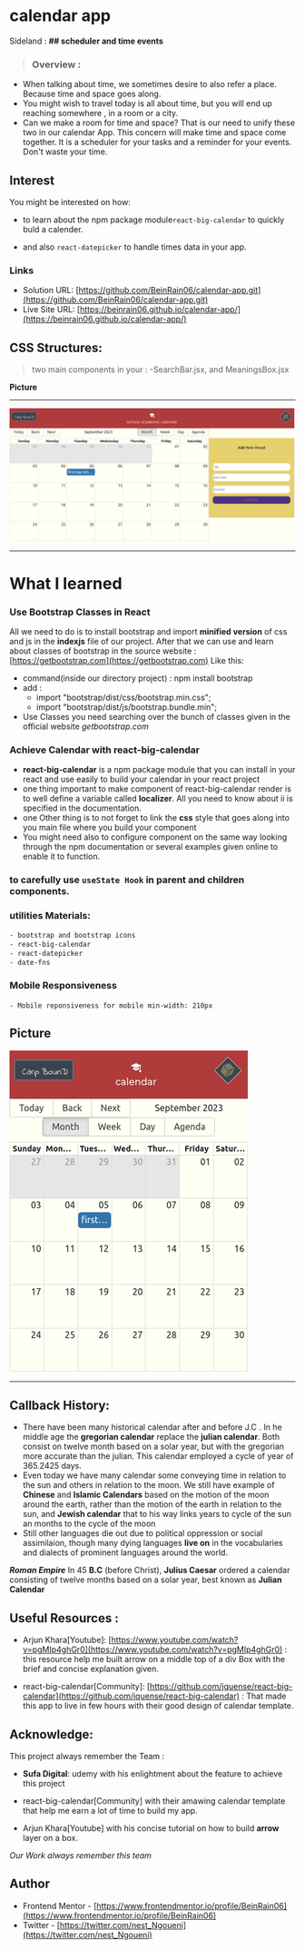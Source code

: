 # calendar app

Sideland : **## scheduler and time events**

> ### Overview :

- When talking about time, we sometimes desire to also refer a place. Because time and space goes along.
- You might wish to travel today is all about time, but you will end up reaching somewhere , in a room or a city.
- Can we make a room for time and space? That is our need to unify these two in our calendar App. This concern will make time and space come together. It is a scheduler for your tasks and a reminder for your events. Don't waste your time.

## Interest

You might be interested on how:

- to learn about the npm package module`react-big-calendar` to quickly buld a calender.

- and also `react-datepicker` to handle times data in your app.

### Links

- Solution URL: [https://github.com/BeinRain06/calendar-app.git](https://github.com/BeinRain06/calendar-app.git)
- Live Site URL: [https://beinrain06.github.io/calendar-app/](https://beinrain06.github.io/calendar-app/)

## CSS Structures:

> two main components in your <App/>:
> -SearchBar.jsx, and MeaningsBox.jsx

**Picture**

---

![./Desktop-Calendar-App.png](./Desktop-Calendar-App.png)

---

# What I learned

### Use Bootstrap Classes in React

All we need to do is to install bootstrap and import **minified version** of css and js in the **indexjs** file of our project.
After that we can use and learn about classes of bootstrap in the source website : [https://getbootstrap.com](https://getbootstrap.com)
Like this:

- command(inside our directory project) : npm install bootstrap
- add :
  - import "bootstrap/dist/css/bootstrap.min.css";
  - import "bootstrap/dist/js/bootstrap.bundle.min";
- Use Classes you need searching over the bunch of classes given in the official website _getbootstrap.com_

### Achieve Calendar with react-big-calendar

- **react-big-calendar** is a npm package module that you can install in your react and use easily to build your calendar in your react project
- one thing important to make **<Calendar/>** component of react-big-calendar render is to well define a variable called **localizer**. All you need to know about ii is specified in the documentation.
- one Other thing is to not forget to link the **css** style that goes along into you main file where you build your **<Calendar/>** component
- You might need also to configure **<DatePicker>** component on the same way looking through the npm documentation or several examples given online to enable it to function.

### to carefully use `useState Hook` in parent and children components.

### utilities Materials:

    - bootstrap and bootstrap icons
    - react-big-calendar
    - react-datepicker
    - date-fns

### Mobile Responsiveness

    - Mobile reponsiveness for mobile min-width: 210px

## **Picture**

![./Mobile-Calendar-App.png](./Mobile-Calendar-App.png)

---

## Callback History:

- There have been many historical calendar after and before J.C . In he middle age the **gregorian calendar** replace the **julian calendar**. Both consist on twelve month based on a solar year, but with the gregorian more accurate than the julian. This calendar employed a cycle of year of 365.2425 days.
- Even today we have many calendar some conveying time in relation to the sun and others in relation to the moon. We still have example of **Chinese** and **Islamic Calendars** based on the motion of the moon around the earth, rather than the motion of the earth in relation to the sun, and **Jewish calendar** that to his way links years to cycle of the sun an months to the cycle of the moon
- Still other languages die out due to political oppression or social assimilaion, though many dying languages **live on** in the vocabularies and dialects of prominent languages around the world.

**_Roman Empire_**
In 45 **B.C** (before Christ), **Julius Caesar** ordered a calendar consisting of twelve months based on a solar year, best known as **Julian Calendar**

## Useful Resources :

- Arjun Khara[Youtube]: [https://www.youtube.com/watch?v=pgMIp4ghGr0](https://www.youtube.com/watch?v=pgMIp4ghGr0) : this resource help me built arrow on a middle top of a div Box with the brief and concise explanation given.

  >

- react-big-calendar[Community]: [https://github.com/jquense/react-big-calendar](https://github.com/jquense/react-big-calendar) : That made this app to live in few hours with their good design of calendar template.

## Acknowledge:

This project always remember the Team :

- **Sufa Digital**: udemy with his enlightment about the feature to achieve this project
  >
- react-big-calendar[Community] with their amawing calendar template that help me earn a lot of time to build my app.
  >
- Arjun Khara[Youtube] with his concise tutorial on how to build **arrow** layer on a box.

_Our Work always remember this team_

## Author

- Frontend Mentor - [https://www.frontendmentor.io/profile/BeinRain06](https://www.frontendmentor.io/profile/BeinRain06)
- Twitter - [https://twitter.com/nest_Ngoueni](https://twitter.com/nest_Ngoueni)
